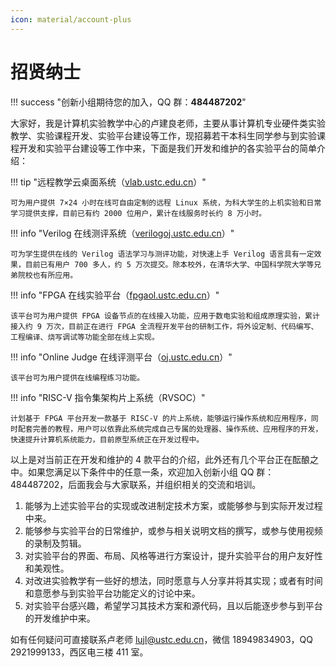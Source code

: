 ```yaml
---
icon: material/account-plus
---
```


# 招贤纳士

!!! success "创新小组期待您的加入，QQ 群：**484487202**"

大家好，我是计算机实验教学中心的卢建良老师，主要从事计算机专业硬件类实验教学、实验课程开发、实验平台建设等工作，现招募若干本科生同学参与到实验课程开发和实验平台建设等工作中来，下面是我们开发和维护的各实验平台的简单介绍：

!!! tip "远程教学云桌面系统（[vlab.ustc.edu.cn](https://vlab.ustc.edu.cn/)）"

    可为用户提供 7×24 小时在线可自由定制的远程 Linux 系统，为科大学生的上机实验和日常学习提供支撑，目前已有约 2000 位用户，累计在线服务时长约 8 万小时。

!!! info "Verilog 在线测评系统（[verilogoj.ustc.edu.cn](https://verilogoj.ustc.edu.cn)）"

    可为学生提供在线的 Verilog 语法学习与测评功能，对快速上手 Verilog 语言具有一定效果，目前已有用户 700 多人，约 5 万次提交。除本校外，在清华大学、中国科学院大学等兄弟院校也有所应用。

!!! info "FPGA 在线实验平台（[fpgaol.ustc.edu.cn](https://fpgaol.ustc.edu.cn)）"

    该平台可为用户提供 FPGA 设备节点的在线接入功能，应用于数电实验和组成原理实验，累计接入约 9 万次，目前正在进行 FPGA 全流程开发平台的研制工作，将外设定制、代码编写、工程编译、烧写调试等功能全部在线上实现。

!!! info "Online Judge 在线评测平台（[oj.ustc.edu.cn](http://oj.ustc.edu.cn)）"

    该平台可为用户提供在线编程练习功能。

!!! info "RISC-V 指令集架构片上系统（RVSOC）"

    计划基于 FPGA 平台开发一款基于 RISC-V 的片上系统，能够运行操作系统和应用程序，同时配套完善的教程，用户可以依靠此系统完成自己专属的处理器、操作系统、应用程序的开发，快速提升计算机系统能力，目前原型系统正在开发过程中。

以上是对当前正在开发和维护的 4 款平台的介绍，此外还有几个平台正在酝酿之中。如果您满足以下条件中的任意一条，欢迎加入创新小组 QQ 群：484487202，后面我会与大家联系，并组织相关的交流和培训。

1. 能够为上述实验平台的实现或改进制定技术方案，或能够参与到实际开发过程中来。
2. 能够参与实验平台的日常维护，或参与相关说明文档的撰写，或参与使用视频的录制及剪辑。
3. 对实验平台的界面、布局、风格等进行方案设计，提升实验平台的用户友好性和美观性。
4. 对改进实验教学有一些好的想法，同时愿意与人分享并将其实现；或者有时间和意愿参与到实验平台功能定义的讨论中来。
5. 对实验平台感兴趣，希望学习其技术方案和源代码，且以后能逐步参与到平台的开发维护中来。

如有任何疑问可直接联系卢老师 <lujl@ustc.edu.cn>，微信 18949834903，QQ 2921999133，西区电三楼 411 室。
